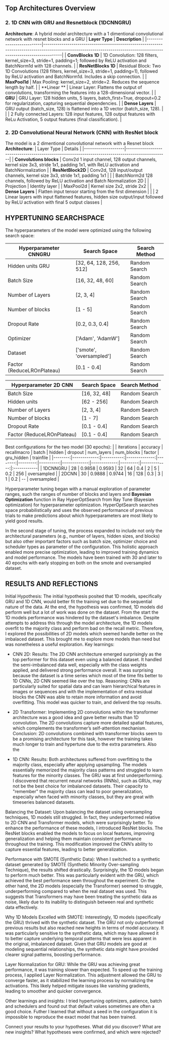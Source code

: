 ## Top Architectures Overview

### 2. 1D CNN with GRU and Resnetblock (1DCNNGRU)

**Architecture**:
A hybrid model architecture with a 1 dimentional convolutional network with resnet blocks and a GRU 
| **Layer Type**           | **Description**                                                                                                                                                     |
|--------------------------|---------------------------------------------------------------------------------------------------------------------------------------------------------------------|
| **ConvBlocks 1D**         | 1D Convolution: 128 filters, kernel_size=3, stride=1, padding=1; followed by ReLU activation and BatchNorm1d with 128 channels.    |
| **ResNetBlocks 1D**   | Residual Block: Two 1D Convolutions (128 filters, kernel_size=3, stride=1, padding=1), followed by ReLU activation and BatchNorm1d. Includes a skip connection. |
| **MaxPool1d**             | Max Pooling: kernel_size=2, stride=2. Reduces the sequence length by half.          |
| **Linear **     | Linear Layer: Flattens the output of convolutions, transforming the features into a 128-dimensional vector.        |
| **GRU**                   | GRU Layer: 128 hidden units, 5 layers, batch_first=True, dropout=0.2 for regularization, capturing sequential dependencies.    |
| **Dense Layers**        | GRU output (batch_size, 128) is flattened into a 1D vector (batch_size, 128).   |
|                           | 2 Fully connected Layers: 128 input features, 128 output features with ReLu Activation, 5 output features (final classification).         |

### 2. 2D Convolutional Neural Network (CNN) with ResNet block
The model is a 2 dimentional convolutional network with a Resnet block
**Architecture**:
| Layer Type         | Details                                                                                          |
|--------------------|--------------------------------------------------------------------------------------------------|
| **Convolutions blocks**   | Conv2d 1 input channel, 128 output channels, kernel size 3x3, stride 1x1, padding 1x1, with ReLU activation and BatchNormalization   |
| **ResNetBlock2D**  |  Conv2d, 128 input/output channels, kernel size 3x3, stride 1x1, padding 1x1   |
|                    |  BatchNorm2d  128 channels, followed by ReLU activation and Batch Normalization 2D                 |
| Projection         | Identity layer                                                                                    |
| MaxPool2d          | Kernel size 2x2, stride 2x2                                                                      |
| **Dense Layers**   | Flatten input tensor starting from the first dimension                                                                                       |
|                    | 2 Linear layers with input flattened features, hidden size output/input followed by ReLU activation   with final 5 output classes          |


## HYPERTUNING SEARCHSPACE

The hyperparameters of the model were optimized using the following search space:

| **Hyperparameter CNNGRU** | **Search Space**                         | **Search Method**  |  
|------------------------|---------------------------------------------|--------------------|
| Hidden units GRU       | [32, 64, 128, 256, 512]                     | Random Search      |   
| Batch Size             | [16, 32, 48, 60]                            | Random Search      |
| Number of Layers       | [2, 3, 4]                                   | Random Search      |
| Number of blocks       | [1 - 5]                                     | Random Search      |
| Dropout Rate           | [0.2, 0.3, 0.4]                             | Random Search      |
| Optimizer              | ['Adam', 'AdamW']                           | Random Search      |
| Dataset                | ['smote', 'oversampled']                    | Random Search      |
| Factor (ReduceLROnPlateau) | [0.1 - 0.4]                             | Random Search      |

| **Hyperparameter 2D CNN** | **Search Space**                  | **Search Method** |  
|------------------------|-------------------------------------|--------------------|
| Batch Size             | [16, 32, 48]                         | Random Search     |
| Hidden units           | [62 - 256]                           | Random Search     |
  Number of Layers       | [2, 3, 4]                            | Random Search     |
| Number of blocks       | [1 - 7]                              | Random Search     |
| Dropout Rate           | [0.1 - 0.4]                          | Random Search     |
| Factor (ReduceLROnPlateau) | [0.1 - 0.4]                      | Random Search     |

Best configurations for the two model (30 epochs):
|         |   iterations |   accuracy |   recallmacro |   batch |   hidden |   dropout |   num_layers |   num_blocks |   factor |   gru_hidden | trainfile   |
|--------:|-------------:|-----------:|--------------:|--------:|---------:|----------:|-------------:|-------------:|---------:|-------------:|:------------|
|  1DCNNGRU |           28 |     0.9858 |        0.9593 |      32 |       64 |       0.4 |            2 |            5 |      0.2 |          256 | oversampled |
|  2DCNN    |           30 |     0.9888 |        0.9744 |      16 |      128 |       0.3 |            3 |            1 |      0.2 |          --  | oversampled |

Hyperparameter tuning began with a manual exploration of parameter ranges, such the ranges of number of blocks and layers and **Bayesian Optimization** function in Ray HyperOptSearch from Ray Tune (Bayesian optimization) for hyperparameter optimization. HyperOptSearch searches space probabilistically and uses the observed performance of previous trials to make predictions about which hyperparameters are most likely to yield good results.

In the second stage of tuning, the process expanded to include not only the architectural parameters (e.g., number of layers, hidden sizes, and blocks) but also other important factors such as batch size, optimizer choice and scheduler types as parameter of the configuration. This holistic approach enabled more precise optimization, leading to improved training dynamics and model performance.
The models have been trained with 30 and later to 40 epochs with early stopping en both on the smote and oversampled dataset.


## RESULTS AND REFLECTIONS
Initial Hypothesis: The initial hypothesis posited that 1D models, specifically GRU and 1D CNN, would better fit the training set due to the sequential nature of the data. At the end, the hypothesis was confirmed, 1D models did perform well but a lot of work was done on the dataset. From the start the 1D models performance was hindered by the dataset's imbalance. Despite attempts to address this through the model architecture, the 1D models overfit to the majority class and perform bad on the recall metric. Therefore, I explored the possibilities of 2D models which seemed handle better on the imbalaced dataset. This brought me to explore more models than need but was nonetheless a useful exploration. 
Key learnings:

- CNN 2D:
Results: The 2D CNN architecture emerged surprisingly as the top performer for this dataset even using a balanced dataset. It handled the semi-imbalanced data well, especially with the class weights applied, and delivered strong performance overall. It was surprising because the dataset is a time series which most of the time fits better to 1D CNNs, 2D CNN seemed like over the top. 
Reasoning: CNNs are particularly suited for spatial data and can learn hierarchical features in images or sequences and with the implementation of extra residual blocks the CNN was able to retain more information and avoid overfitting. This model was quicker to train, and deliverd the top results.

- 2D Transformer: Implementing 2D convolutions within the transformer architecture was a good idea and gave better results than 1D convolution. The 2D convolutions capture more detailed spatial features, which complements the transformer’s self-attention mechanism. Conclusion: 2D convolutions combined with transformer blocks seem to be a promising architecture for this task, however the training takes much longer to train and hypertune due to the extra parameters. Also the 

- 1D CNN:
Results: Both architectures suffered from overfitting to the majority class, especially after applying upsampling. The models essentially memorized the majority class patterns and struggled to learn features for the minority classes. The GRU was at first underperforming. I discovered that recurrent neural networks (RNNs), such as GRUs, may not be the best choice for imbalanced datasets. Their capacity to "remember" the majority class can lead to poor generalization, especially when faced with minority classes, but they are great with timeseries balanced datasets.

Balancing the Dataset: Upon balancing the dataset using oversampling techniques, 1D models still struggled. In fact, they underperformed relative to 2D CNN and Transformer models, which were surprisingly better. To enhance the performance of these models, I introduced ResNet blocks. The ResNet blocks enabled the models to focus on local features, improving generalization and helping them maintain consistent performance throughout the training. This modification improved the CNN’s ability to capture essential features, leading to better generalization.

Performance with SMOTE (Synthetic Data): When I switched to a synthetic dataset generated by SMOTE (Synthetic Minority Over-sampling Technique), the results shifted drastically. Surprisingly, the 1D models began to perform much better. This was particularly evident with the GRU, which achieved the best performance seen throughout the experiment. On the other hand, the 2D models (especially the Transformer) seemed to struggle, underperforming compared to when the real dataset was used. This suggests that Transformers may have been treating the synthetic data as noise, likely due to its inability to distinguish between real and synthetic data effectively.

Why 1D Models Excelled with SMOTE: Interestingly, 1D models (specifically the GRU) thrived with the synthetic dataset. The GRU not only outperformed previous results but also reached new heights in terms of model accuracy. It was particularly sensitive to the synthetic data, which may have allowed it to better capture underlying temporal patterns that were less apparent in the original, imbalanced dataset. Given that GRU models are good at modeling sequential relationships, the synthetic data might have provided clearer signal patterns, boosting performance.

Layer Normalization for GRU: While the GRU was achieving great performance, it was training slower than expected. To speed up the training process, I applied Layer Normalization. This adjustment allowed the GRU to converge faster, as it stabilized the learning process by normalizing the activations. This likely helped mitigate issues like vanishing gradients, leading to smoother and quicker convergence.

Other learnings and insights: I tried hypertuning optimizers, patience, batch and schedulers and found out that default values sometimes are often a good choice. Futher I learned that without a seed in the configuration it is impossible to reproduce the exact model that has been trained. 

Connect your results to your hypotheses. What did you discover? What are new insights? What hypotheses were confirmed, and which were rejected?